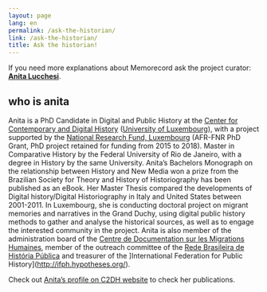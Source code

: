 ```yaml
---
layout: page
lang: en
permalink: /ask-the-historian/
link: /ask-the-historian/
title: Ask the historian!
---
```


If you need more explanations about Memorecord ask the project curator: [**Anita Lucchesi**](mailto:anita.lucchesi@uni.lu).

<!-- more -->

## who is anita

Anita is a PhD Candidate in Digital and Public History at the [Center for Contemporary and Digital History](https://www.c2dh.uni.lu/) ([University of Luxembourg](https://www.uni.lu/)), with a project supported by the [National Research Fund, Luxembourg](https://www.fnr.lu) (AFR-FNR PhD Grant, PhD project retained for funding from 2015 to 2018). Master in Comparative History by the Federal University of Rio de Janeiro, with a degree in History by the same University. Anita’s Bachelors Monograph on the relationship between History and New Media won a prize from the Brazilian Society for Theory and History of Historiography has been published as an eBook. Her Master Thesis compared the developments of Digital history/Digital Historiography in Italy and United States between 2001-2011. In Luxembourg, she is conducting doctoral project on migrant memories and narratives in the Grand Duchy, using digital public history methods to gather and analyse the historical sources, as well as to engage the interested community in the project. Anita is also member of the administration board of the [Centre de Documentation sur les Migrations Humaines]((https://www.fnr.lu)), member of the outreach committee of the [Rede Brasileira de História Pública](http://historiapublica.com.br/) and treasurer of the ]International Federation for Public History](http://ifph.hypotheses.org/).

Check out [Anita’s profile on C2DH website](https://www.c2dh.uni.lu/people/anita-lucchesi) to check her publications.
